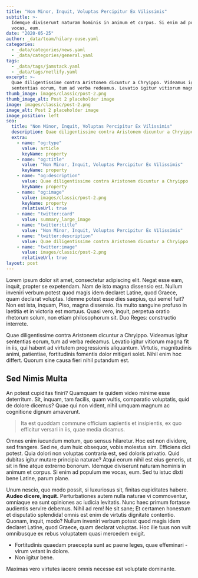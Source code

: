 ```yaml
---
title: "Non Minor, Inquit, Voluptas Percipitur Ex Vilissimis"
subtitle: >-
  Idemque diviserunt naturam hominis in animum et corpus. Si enim ad populum me
  vocas, eum.
date: "2020-05-25"
author: _data/team/hilary-ouse.yaml
categories:
  - _data/categories/news.yaml
  - _data/categories/general.yaml
tags:
  - _data/tags/jamstack.yaml
  - _data/tags/netlify.yaml
excerpt: >-
  Quae diligentissime contra Aristonem dicuntur a Chryippo. Videamus igitur
  sententias eorum, tum ad verba redeamus. Levatio igitur vitiorum magna.
thumb_image: images/classic/post-2.png
thumb_image_alt: Post 2 placeholder image
image: images/classic/post-2.png
image_alt: Post 2 placeholder image
image_position: left
seo:
  title: "Non Minor, Inquit, Voluptas Percipitur Ex Vilissimis"
  description: Quae diligentissime contra Aristonem dicuntur a Chryippo
  extra:
    - name: "og:type"
      value: article
      keyName: property
    - name: "og:title"
      value: "Non Minor, Inquit, Voluptas Percipitur Ex Vilissimis"
      keyName: property
    - name: "og:description"
      value: Quae diligentissime contra Aristonem dicuntur a Chryippo
      keyName: property
    - name: "og:image"
      value: images/classic/post-2.png
      keyName: property
      relativeUrl: true
    - name: "twitter:card"
      value: summary_large_image
    - name: "twitter:title"
      value: "Non Minor, Inquit, Voluptas Percipitur Ex Vilissimis"
    - name: "twitter:description"
      value: Quae diligentissime contra Aristonem dicuntur a Chryippo
    - name: "twitter:image"
      value: images/classic/post-2.png
      relativeUrl: true
layout: post
---
```


Lorem ipsum dolor sit amet, consectetur adipiscing elit. Negat esse eam, inquit, propter se expetendam. Nam de isto magna dissensio est. Nullum inveniri verbum potest quod magis idem declaret Latine, quod Graece, quam declarat voluptas. Idemne potest esse dies saepius, qui semel fuit? Non est ista, inquam, Piso, magna dissensio. Ita multo sanguine profuso in laetitia et in victoria est mortuus. Quasi vero, inquit, perpetua oratio rhetorum solum, non etiam philosophorum sit. Duo Reges: constructio interrete.

Quae diligentissime contra Aristonem dicuntur a Chryippo. Videamus igitur sententias eorum, tum ad verba redeamus. Levatio igitur vitiorum magna fit in iis, qui habent ad virtutem progressionis aliquantum. Virtutis, magnitudinis animi, patientiae, fortitudinis fomentis dolor mitigari solet. Nihil enim hoc differt. Quorum sine causa fieri nihil putandum est.

## Sed Nimis Multa

An potest cupiditas finiri? Quamquam te quidem video minime esse deterritum. Sit, inquam, tam facilis, quam vultis, comparatio voluptatis, quid de dolore dicemus? Quae qui non vident, nihil umquam magnum ac cognitione dignum amaverunt.

> Ita est quoddam commune officium sapientis et insipientis, ex quo efficitur versari in iis, quae media dicamus.

Omnes enim iucundum motum, quo sensus hilaretur. Hoc est non dividere, sed frangere. Sed ne, dum huic obsequor, vobis molestus sim. Efficiens dici potest. Quia dolori non voluptas contraria est, sed doloris privatio. Quid dubitas igitur mutare principia naturae? Atqui eorum nihil est eius generis, ut sit in fine atque extrerno bonorum. Idemque diviserunt naturam hominis in animum et corpus. Si enim ad populum me vocas, eum. Sed tu istuc dixti bene Latine, parum plane.

Unum nescio, quo modo possit, si luxuriosus sit, finitas cupiditates habere. **Audeo dicere, inquit.** Perturbationes autem nulla naturae vi commoventur, omniaque ea sunt opiniones ac iudicia levitatis. Nunc haec primum fortasse audientis servire debemus. Nihil ad rem! Ne sit sane; Et certamen honestum et disputatio splendida! omnis est enim de virtutis dignitate contentio. Quonam, inquit, modo? Nullum inveniri verbum potest quod magis idem declaret Latine, quod Graece, quam declarat voluptas. Hoc ille tuus non vult omnibusque ex rebus voluptatem quasi mercedem exigit.

- Fortitudinis quaedam praecepta sunt ac paene leges, quae effeminari - virum vetant in dolore.
- Non igitur bene.

Maximas vero virtutes iacere omnis necesse est voluptate dominante.

